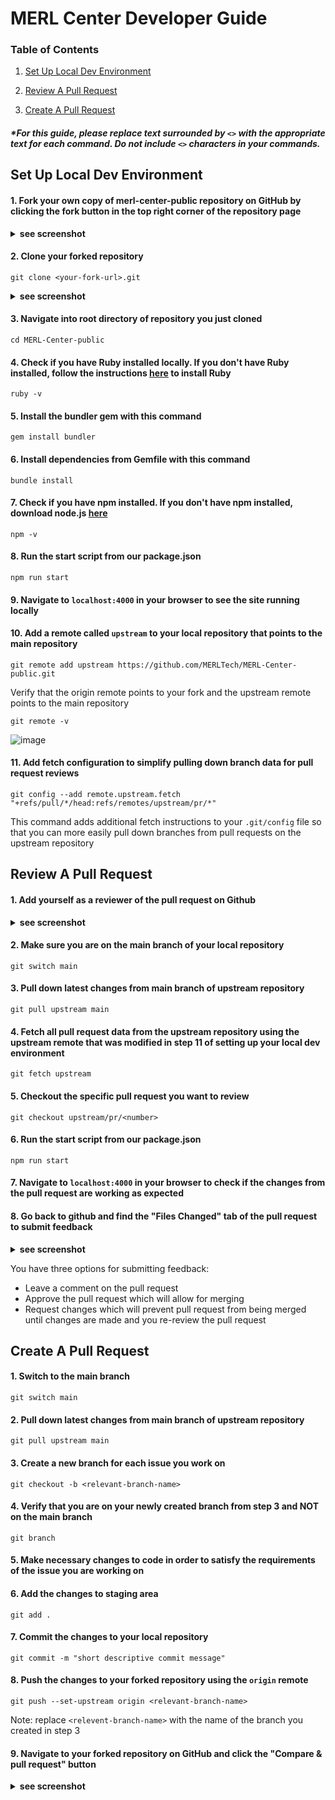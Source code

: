 # MERL Center Developer Guide

### Table of Contents
1. [Set Up Local Dev Environment](#set-up-local-dev-environment)

2. [Review A Pull Request](#review-a-pull-request)

3. [Create A Pull Request](#create-a-pull-request)

##### *For this guide, please replace text surrounded by `<>` with the appropriate text for each command. Do not include `<>` characters in your commands.

## Set Up Local Dev Environment
#### 1. Fork your own copy of merl-center-public repository on GitHub by clicking the fork button in the top right corner of the repository page
   
<details><summary><b>see screenshot</b></summary>

![image](https://github.com/MERLTech/MERL-Center-public/assets/73561520/fb0ac86f-54fe-4cab-b19a-a2762d9ee703)

</details>

#### 2. Clone your forked repository
```
git clone <your-fork-url>.git
```

<details><summary><b>see screenshot</b></summary>

![image](https://github.com/MERLTech/MERL-Center-public/assets/73561520/0dddd8a1-76eb-4f8f-9804-1ca47f66d2a2)
</details>

#### 3. Navigate into root directory of repository you just cloned
```
cd MERL-Center-public
```

#### 4. Check if you have Ruby installed locally. If you don't have Ruby installed, follow the instructions [here](https://www.ruby-lang.org/en/documentation/installation/) to install Ruby
```
ruby -v
```
#### 5. Install the bundler gem with this command
```
gem install bundler
```

#### 6. Install dependencies from Gemfile with this command
```
bundle install
```
#### 7. Check if you have npm installed. If you don't have npm installed, download node.js [here](https://nodejs.org/en/download/)
```
npm -v
```
#### 8. Run the start script from our package.json
```
npm run start
```
#### 9. Navigate to `localhost:4000` in your browser to see the site running locally 

#### 10. Add a remote called `upstream` to your local repository that points to the main repository
```
git remote add upstream https://github.com/MERLTech/MERL-Center-public.git
```
Verify that the origin remote points to your fork and the upstream remote points to the main repository
```
git remote -v
```
![image](https://github.com/MERLTech/MERL-Center-public/assets/73561520/8f91b2d2-8c68-44af-8ae9-caf0ca2ee9cb)

#### 11. Add fetch configuration to simplify pulling down branch data for pull request reviews
```
git config --add remote.upstream.fetch "+refs/pull/*/head:refs/remotes/upstream/pr/*"
```
This command adds additional fetch instructions to your `.git/config` file so that you can more easily pull down branches from pull requests on the upstream repository


## Review A Pull Request
#### 1. Add yourself as a reviewer of the pull request on Github
<details><summary><b>see screenshot</b></summary>

![image](https://github.com/MERLTech/MERL-Center-public/assets/73561520/c0ad7dee-a460-431e-bb51-b4b64da68f73)

</details>

#### 2. Make sure you are on the main branch of your local repository
``` 
git switch main
```
#### 3. Pull down latest changes from main branch of upstream repository
```
git pull upstream main
```
#### 4. Fetch all pull request data from the upstream repository using the upstream remote that was modified in step 11 of setting up your local dev environment
```
git fetch upstream
```
#### 5. Checkout the specific pull request you want to review
```
git checkout upstream/pr/<number>
```

#### 6. Run the start script from our package.json
```
npm run start
```
#### 7. Navigate to `localhost:4000` in your browser to check if the changes from the pull request are working as expected

#### 8. Go back to github and find the "Files Changed" tab of the pull request to submit feedback
<details><summary><b>see screenshot</b></summary>

![image](https://github.com/MERLTech/MERL-Center-public/assets/73561520/08d7322b-2947-49f1-b0d2-f7e7d31719be)

</details>

You have three options for submitting feedback:
<br>
- Leave a comment on the pull request
- Approve the pull request which will allow for merging
- Request changes which will prevent pull request from being merged until changes are made and you re-review the pull request



## Create A Pull Request
#### 1. Switch to the main branch
```
git switch main
```
#### 2. Pull down latest changes from main branch of upstream repository
```
git pull upstream main
```

#### 3. Create a new branch for each issue you work on
```
git checkout -b <relevant-branch-name>
```

#### 4. Verify that you are on your newly created branch from step 3 and NOT on the main branch
```
git branch
```

#### 5. Make necessary changes to code in order to satisfy the requirements of the issue you are working on

#### 6. Add the changes to staging area
```
git add .
```
#### 7. Commit the changes to your local repository
```
git commit -m "short descriptive commit message"
```
#### 8. Push the changes to your forked repository using the `origin` remote
```
git push --set-upstream origin <relevant-branch-name>
```
Note: replace `<relevent-branch-name>` with the name of the branch you created in step 3

#### 9. Navigate to your forked repository on GitHub and click the "Compare & pull request" button

<details><summary><b>see screenshot</b></summary>

![image](https://github.com/MERLTech/MERL-Center-public/assets/73561520/4f467adc-a296-4e00-8f6e-09a3dffcc208)

</details>


